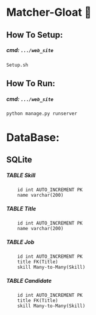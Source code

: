# Matcher-Gloat :mag_right:


## How To Setup:
##### cmd: ```.../web_site```

```shell
Setup.sh
```


## How To Run: 
##### cmd: ```.../web_site```

```shell
python manage.py runserver
```



# DataBase:
## SQLite

##### TABLE Skill
```
    id int AUTO_INCREMENT PK
    name varchar(200)
```
##### TABLE Title
```
    id int AUTO_INCREMENT PK
    name varchar(200)
```
##### TABLE Job
```
    id int AUTO_INCREMENT PK
    title FK(Title)
    skill Many-to-Many(Skill)
```
##### TABLE Candidate
```
    id int AUTO_INCREMENT PK
    title FK(Title)
    skill Many-to-Many(Skill)
```

